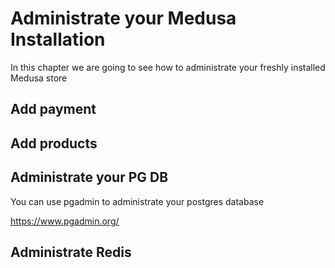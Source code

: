 # Administrate your Medusa Installation

In this chapter we are going to see how to administrate your freshly installed Medusa store

## Add payment

## Add products

## Administrate your PG DB

You can use pgadmin to administrate your postgres database

https://www.pgadmin.org/

## Administrate Redis
